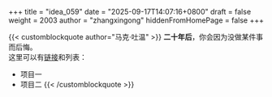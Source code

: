 +++
title = "idea_059"
date = "2025-09-17T14:07:16+0800"
draft = false
weight = 2003
author = "zhangxingong"
hiddenFromHomePage = false
+++


{{< customblockquote author="马克·吐温" >}}
**二十年后**，你会因为没做某件事而后悔。  
这里可以有[链接](https://example.com)和列表：
- 项目一
- 项目二
{{< /customblockquote >}}
